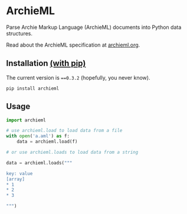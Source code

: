 # ArchieML

Parse Archie Markup Language (ArchieML) documents into Python data structures.

Read about the ArchieML specification at [archieml.org](http://archieml.org).

<!-- I wonder if this will help help SEO (`v0.1.0`, was being distributed instead) -->
## Installation [(with pip)](https://pypi.python.org/pypi/archieml/0.3.0)
The current version is `==0.3.2` (hopefully, you never know).

`pip install archieml` 

## Usage

```python
import archieml

# use archieml.load to load data from a file
with open('a.aml') as f:
    data = archieml.load(f)

# or use archieml.loads to load data from a string

data = archieml.loads("""

key: value
[array]
* 1
* 2
* 3

""")
```
